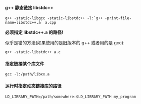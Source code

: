 #### g++ 静态链接 libstdc++

```
g++ -static-libgcc -static-libstdc++ -l:`g++ -print-file-name=libstdc++.a` a.cpp
```

**必须指定 libstdc++.a 的路径!**

似乎是错的方法(如果使用的是旧版本的 g++ 或者用的是 gcc):

```
g++ -static-libstdc++ a.c
```


#### 指定链接某个库文件

```
gcc -l:/path/libxx.a
```

#### 运行时指定动态链接库的路径

```
LD_LIBRARY_PATH=/path/somewhere:$LD_LIBRARY_PATH my_program
```
